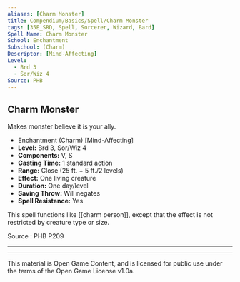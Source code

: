 ```yaml
---
aliases: [Charm Monster]
title: Compendium/Basics/Spell/Charm Monster
tags: [35E_SRD, Spell, Sorcerer, Wizard, Bard]
Spell Name: Charm Monster
School: Enchantment
Subschool: (Charm)
Descriptor: [Mind-Affecting]
Level:
  - Brd 3
  - Sor/Wiz 4
Source: PHB
---
```



## Charm Monster

Makes monster believe it is your ally.

*   Enchantment (Charm) [Mind-Affecting]
*   **Level:** Brd 3, Sor/Wiz 4
*   **Components:** V, S
*   **Casting Time:** 1 standard action
*   **Range:** Close (25 ft. + 5 ft./2 levels)
*   **Effect:** One living creature
*   **Duration:** One day/level
*   **Saving Throw:** Will negates
*   **Spell Resistance:** Yes

This spell functions like [[charm person]], except that the effect is not restricted by creature type or size.

Source : PHB P209

---

---

This material is Open Game Content, and is licensed for public use under
the terms of the Open Game License v1.0a.
